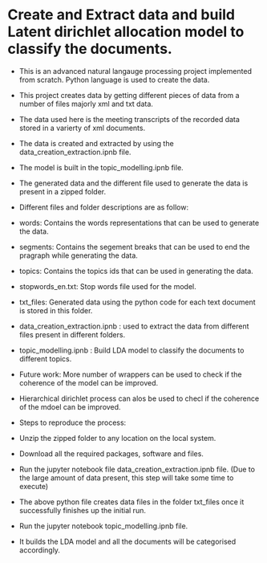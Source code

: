 # Create and Extract data and build Latent dirichlet allocation model to classify the documents.
* This is an advanced natural langauge processing project implemented from scratch. Python language is used to create the data.
* This project creates data by getting different pieces of data from a number of files majorly xml and txt data.
* The data used here is the meeting transcripts of the recorded data stored in a varierty of xml documents.
* The data is created and extracted by using the data_creation_extraction.ipnb file.
* The model is built in the topic_modelling.ipnb file.

* The generated data and the different file used to generate the data is present in a zipped folder.
* Different files and folder descriptions are as follow:

* words: Contains the words representations that can be used to generate the data.
* segments: Contains the segement breaks that can be used to end the pragraph while generating the data.
* topics: Contains the topics ids that can be used in generating the data.
* stopwords_en.txt: Stop words file used for the model.
* txt_files: Generated data using the python code for each text document is stored in this folder.
* data_creation_extraction.ipnb : used to extract the data from different files present in different folders.
* topic_modelling.ipnb : Build LDA model to classify the documents to different topics.

* Future work: More number of wrappers can be used to check if the coherence of the model can be improved. 
* Hierarchical dirichlet process can alos be used to checl if the coherence of the mdoel can be improved.

* Steps to reproduce the process:
* Unzip the zipped folder to any location on the local system.
* Download all the required packages, software and files.
* Run the jupyter notebook file data_creation_extraction.ipnb file. (Due to the large amount of data present, this step will take some time to execute)
* The above python file creates data files in the folder txt_files once it successfully finishes up the initial run.
* Run the jupyter notebook topic_modelling.ipnb file.
* It builds the LDA model and all the documents will be categorised accordingly.
